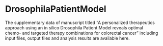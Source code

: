 # DrosophilaPatientModel
The supplementary data of manuscript titled “A personalized therapeutics approach using an in silico Drosophila Patient Model reveals optimal chemo- and targeted therapy combinations for colorectal cancer” including input files, output files and analysis results are available here.
